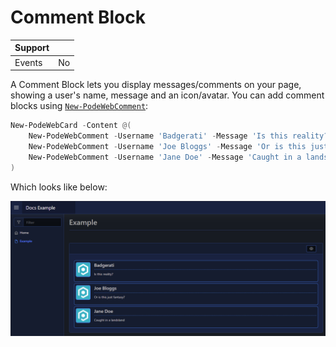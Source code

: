 # Comment Block

| Support | |
| ------- |-|
| Events | No |

A Comment Block lets you display messages/comments on your page, showing a user's name, message and an icon/avatar. You can add comment blocks using [`New-PodeWebComment`](../../../Functions/Elements/New-PodeWebComment):

```powershell
New-PodeWebCard -Content @(
    New-PodeWebComment -Username 'Badgerati' -Message 'Is this reality?' -Icon '/pode.web/images/icon.png'
    New-PodeWebComment -Username 'Joe Bloggs' -Message 'Or is this just fantasy?' -Icon '/pode.web/images/icon.png'
    New-PodeWebComment -Username 'Jane Doe' -Message 'Caught in a landslide' -Icon '/pode.web/images/icon.png'
)
```

Which looks like below:

![comments](../../../images/comments.png)
